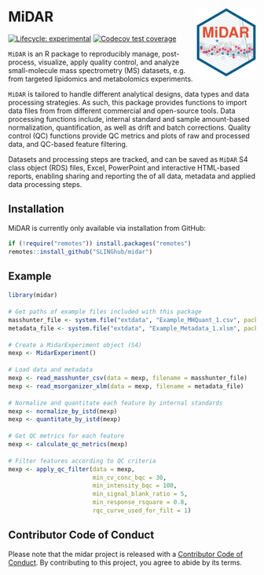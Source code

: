 # MiDAR <img src="man/figures/logo.svg" align="right" height="139"/>

<!-- badges: start -->

[![Lifecycle: experimental](https://img.shields.io/badge/lifecycle-experimental-orange.svg)](https://lifecycle.r-lib.org/articles/stages.html#experimental) [![Codecov test coverage](https://codecov.io/gh/SLINGhub/midar/branch/master/graph/badge.svg)](https://app.codecov.io/gh/SLINGhub/midar?branch=master)

<!-- badges: end -->

`MiDAR` is an R package to reproducibly manage, post-process, visualize, apply quality control, and analyze small-molecule mass spectrometry (MS) datasets, e.g. from targeted lipidomics and metabolomics experiments.

`MiDAR` is tailored to handle different analytical designs, data types and data processing strategies. As such, this package provides functions to import data files from from different commercial and open-source tools. Data processing functions include, internal standard and sample amount-based normalization, quantification, as well as drift and batch corrections. Quality control (QC) functions provide QC metrics and plots of raw and processed data, and QC-based feature filtering.  

Datasets and processing steps are tracked, and can be saved as `MiDAR` S4 class object (RDS) files, Excel, PowerPoint and interactive HTML-based reports, enabling sharing and reporting the of all data, metadata and applied data processing steps.


## Installation

MiDAR is currently only available via installation from GitHub:

``` r
if (!require("remotes")) install.packages("remotes")
remotes::install_github("SLINGhub/midar")
```

## Example

``` r
library(midar)

# Get paths of example files included with this package
masshunter_file <- system.file("extdata", "Example_MHQuant_1.csv", package = "midar", mustWork = TRUE)
metadata_file <- system.file("extdata", "Example_Metadata_1.xlsm", package = "midar", mustWork = TRUE)

# Create a MidarExperiment object (S4)
mexp <- MidarExperiment()

# Load data and metadata
mexp <- read_masshunter_csv(data = mexp, filename = masshunter_file)
mexp <- read_msorganizer_xlm(data = mexp, filename = metadata_file)

# Normalize and quantitate each feature by internal standards
mexp <- normalize_by_istd(mexp)
mexp <- quantitate_by_istd(mexp)

# Get QC metrics for each feature
mexp <- calculate_qc_metrics(mexp)

# Filter features according to QC criteria
mexp <- apply_qc_filter(data = mexp,
                        min_cv_conc_bqc = 30,
                        min_intensity_bqc = 100,
                        min_signal_blank_ratio = 5,
                        min_response_rsquare = 0.8,
                        rqc_curve_used_for_filt = 1)
```

## Contributor Code of Conduct

Please note that the midar project is released with a [Contributor Code of Conduct](https://contributor-covenant.org/version/2/0/CODE_OF_CONDUCT.html). By contributing to this project, you agree to abide by its terms.
